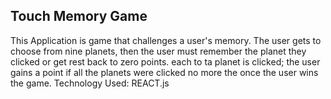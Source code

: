 ## Touch Memory Game
This Application is game that challenges a user's memory. The user gets to choose from nine planets, then the user must remember the planet they clicked or get rest back to zero points. each to ta planet is clicked; the user gains a point if all the planets were clicked no more the once the user wins the game.
Technology Used: REACT.js